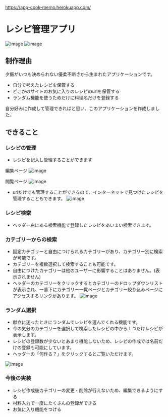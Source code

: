 https://app-cook-memo.herokuapp.com/

# レシピ管理アプリ
![image](https://user-images.githubusercontent.com/55653128/70110338-f386fb00-1691-11ea-9c8d-b8bd114d4101.png)
![image](https://user-images.githubusercontent.com/55653128/70107530-1c0af700-168a-11ea-9b38-07494209f14f.png)

## 制作理由
夕飯がいつも決められない優柔不断さから生まれたアプリケーションです。
- 自分で考えたレシピを保管する
- どこかのサイトのお気に入りのレシピのurlを保管する
- ランダム機能を使うためだけに料理名だけを登録する

自分好みに作成して管理できればと思い、このアプリケーションを作成しました。

## できること
### レシピの管理
- レシピを記入し管理することができます

編集ページ
![image](https://user-images.githubusercontent.com/55653128/70107568-3644d500-168a-11ea-89c3-9a7d425082a1.png)


閲覧ページ
![image](https://user-images.githubusercontent.com/55653128/70107696-9a679900-168a-11ea-9abd-547f0e549582.png)


- urlだけでも管理することができるので、インターネットで見つけたレシピを管理することもできます。
![image](https://user-images.githubusercontent.com/55653128/70107671-83c14200-168a-11ea-845a-1305563390b7.png)


### レシピ検索
- ヘッダー右にある検索機能で登録したレシピをあいまい検索できます。

### カテゴリーからの検索
- 固定カテゴリーと自由につけられるカテゴリーがあり、カテゴリー別に検索が可能です。
- カテゴリーを複数選択して検索することも可能です。
- 自由につけたカテゴリーは他のユーザーに影響することはありません。(表示されません)
- ヘッダーのカテゴリーをクリックするとカテゴリーのドロップダウンリストが表示され、一番下にカテゴリー一覧ページとカテゴリー絞り込みページにアクセスするリンクがあります。
![image](https://user-images.githubusercontent.com/55653128/70113181-8c6e4400-169b-11ea-9527-e2a572882fe9.png)

### ランダム選択
- 献立に迷ったときにランダムでレシピを選んでくれる機能です。
- 今の気分のカテゴリーを選択して検索したレシピの中から１つだけレシピが表示します。
- レシピの登録数が少ないとあまり機能しないため、レシピの作成では名前だけの登録も可能にしています。
- ヘッダーの「何作る？」をクリックするとご覧いただけます。

![image](https://user-images.githubusercontent.com/55653128/70107815-f16d6e00-168a-11ea-995d-2a5c667a1f63.png)


### 今後の実装
- レシピ作成後カテゴリーの変更・削除が行えないため、編集できるようにする
- 材料入力で一度にたくさんの登録ができる
- お気に入り機能をつける
